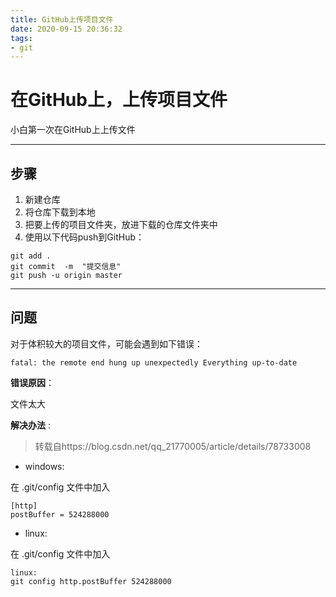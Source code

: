 ```yaml
---
title: GitHub上传项目文件
date: 2020-09-15 20:36:32
tags:
- git
---
```


# 在GitHub上，上传项目文件

小白第一次在GitHub上上传文件

<!--more-->

---

## 步骤

1. 新建仓库
2. 将仓库下载到本地
3. 把要上传的项目文件夹，放进下载的仓库文件夹中
4. 使用以下代码push到GitHub：

```
git add .        
git commit  -m  "提交信息"  
git push -u origin master   
```

---

## 问题

对于体积较大的项目文件，可能会遇到如下错误：

```
fatal: the remote end hung up unexpectedly Everything up-to-date
```

**错误原因**：

文件太大

**解决办法** :

> 转载自https://blog.csdn.net/qq_21770005/article/details/78733008

- windows:

在 .git/config 文件中加入

```
[http]
postBuffer = 524288000
```

- linux:

在 .git/config 文件中加入

```
linux:
git config http.postBuffer 524288000
```



